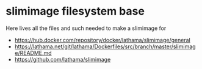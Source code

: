 # slimimage filesystem base

Here lives all the files and such needed to make a slimimage for
- https://hub.docker.com/repository/docker/lathama/slimimage/general
- https://lathama.net/git/lathama/Dockerfiles/src/branch/master/slimimage/README.md
- https://github.com/lathama/slimimage
